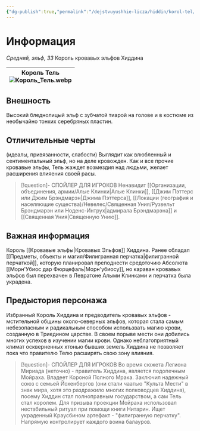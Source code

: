 ```yaml
---
{"dg-publish":true,"permalink":"/dejstvuyushhie-licza/hiddin/korol-tel/","dgPassFrontmatter":true}
---
```


# Информация

*Средний, эльф, ЗЗ*
Король кровавых эльфов Хиддина

| Король Тель<br>![Король_Тель.webp](/img/user/%D0%9A%D0%BE%D1%80%D0%BE%D0%BB%D1%8C_%D0%A2%D0%B5%D0%BB%D1%8C.webp) |
| ----------------------------------- |
## Внешность
Высокий бледнолицый эльф с зубчатой тиарой на голове и в костюме из необычайно тонких серебряных пластин.  

## Отличительные черты
(идеалы, привязанности, слабости)
Выглядит как влюбленный и сентиментальный эльф, но на деле кровожден.
Как и все прочие кровавые эльфы, Тель жаждет возмездия над людьми, желает расширения влияения своей расы.
> [!question]- СПОЙЛЕР ДЛЯ ИГРОКОВ
>Ненавидит [[Организации, объединения, армии/Алые Клинки\|Алые Клинки]], [[Джим Пэттерс или Джим Брэндмарэн\|Джима Пэттерса]], [[Локации (география и населяющие существа)/Невелес/Священная Уния/Рузвельт Брэндмарэн или Ноденс-Интрух\|адмирала Брэндмарэна]] и [[Священная Уния\|Священную Унию]].
## Важная информация
Король [[Кровавые эльфы\|Кровавых Эльфов]] Хиддина.
Ранее обладал [[Предметы, объекты и магия/Филигранная перчатка\|филигранной перчаткой]], которую планировал преподнести средоточию Абсолюта [[Морн'Убиос дар Фюрцефаль\|Морн'убиосу]], но караван кровавых эльфов был перехвачен в Левратоне Алыми Клинками и перчатка была украдена.
## Предыстория персонажа
Избранный Король Хиддина и предводитель кровавых эльфов - мстительной общины около-северных эльфов, которая стала самым небезопасным и радикальным способом использвать магию крови, созданную в Триедином царстве. В своем порыве мести они добились многих успехов в изучении магии крови. Однако неблагоприятный климат оскверненных хтонью бывших земель Хиддина не позволяет пока что правителю Телю расширять свою зону влияния.
> [!question]- СПОЙЛЕР ДЛЯ ИГРОКОВ
>Во время сюжета Легиона Мириада (неточно) - правитель Хиддина, является подопечным Мойраха. Владеет Короной Полного Мрака. Заключил надежный союз с семьей Йохенбергов (они стали чаатью "Культа Мести" в знак мира, хотя это раздражило многих полководцев Хиддина), посему Хиддин стал полноправным государством, а сам Тель стал королем. Для призыва проекции Мойраха использовал нестабильный ритуал при помощи книги Нитарин. Ищет украденный Краусбином артефакт - "филигранную перчатку".  Напрямую контролирует каждого воина балауров.
